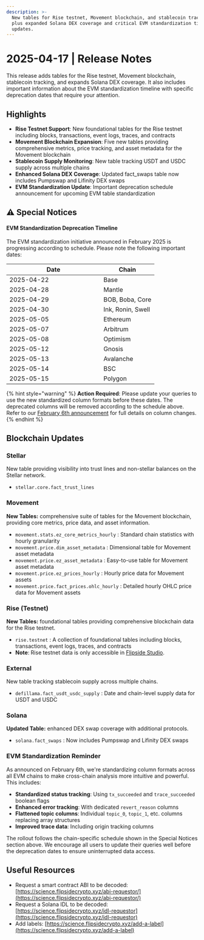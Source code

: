```yaml
---
description: >-
  New tables for Rise testnet, Movement blockchain, and stablecoin tracking,
  plus expanded Solana DEX coverage and critical EVM standardization timeline
  updates.
---
```


# 2025-04-17 | Release Notes

This release adds tables for the Rise testnet, Movement blockchain, stablecoin tracking, and expands Solana DEX coverage. It also includes important information about the EVM standardization timeline with specific deprecation dates that require your attention.

## Highlights

* **Rise Testnet Support**: New foundational tables for the Rise testnet including blocks, transactions, event logs, traces, and contracts
* **Movement Blockchain Expansion**: Five new tables providing comprehensive metrics, price tracking, and asset metadata for the Movement blockchain
* **Stablecoin Supply Monitoring**: New table tracking USDT and USDC supply across multiple chains
* **Enhanced Solana DEX Coverage**: Updated fact\_swaps table now includes Pumpswap and Lifinity DEX swaps
* **EVM Standardization Update**: Important deprecation schedule announcement for upcoming EVM table standardization

## ⚠️ Special Notices

#### EVM Standardization Deprecation Timeline

The EVM standardization initiative announced in February 2025 is progressing according to schedule. Please note the following important dates:

<table><thead><tr><th width="232.02734375">Date </th><th>Chain </th></tr></thead><tbody><tr><td>2025-04-22</td><td>Base </td></tr><tr><td>2025-04-28</td><td>Mantle</td></tr><tr><td>2025-04-29</td><td>BOB, Boba, Core </td></tr><tr><td>2025-04-30</td><td>Ink, Ronin, Swell </td></tr><tr><td>2025-05-05</td><td>Ethereum </td></tr><tr><td>2025-05-07</td><td>Arbitrum </td></tr><tr><td>2025-05-08</td><td>Optimism</td></tr><tr><td>2025-05-12</td><td>Gnosis </td></tr><tr><td>2025-05-13</td><td>Avalanche </td></tr><tr><td>2025-05-14</td><td>BSC</td></tr><tr><td>2025-05-15</td><td>Polygon</td></tr></tbody></table>

{% hint style="warning" %}
**Action Required**: Please update your queries to use the new standardized column formats before these dates. The deprecated columns will be removed according to the schedule above. Refer to our [February 6th announcement](https://docs.flipsidecrypto.xyz/support/product-special-releases/2025/02-06-evm-blockchain-standardization) for full details on column changes.
{% endhint %}

## Blockchain Updates

### Stellar

New table providing visibility into trust lines and non-stellar balances on the Stellar network.

* `stellar.core.fact_trust_lines`

### Movement

**New Tables:** comprehensive suite of tables for the Movement blockchain, providing core metrics, price data, and asset information.

* `movement.stats.ez_core_metrics_hourly` : Standard chain statistics with hourly granularity
* `movement.price.dim_asset_metadata` : Dimensional table for Movement asset metadata
* `movement.price.ez_asset_metadata` : Easy-to-use table for Movement asset metadata
* `movement.price.ez_prices_hourly` : Hourly price data for Movement assets
* `movement.price.fact_prices.ohlc_hourly` : Detailed hourly OHLC price data for Movement assets

### Rise (Testnet)

**New Tables:** foundational tables providing comprehensive blockchain data for the Rise testnet.

* `rise.testnet` : A collection of foundational tables including blocks, transactions, event logs, traces, and contracts
* **Note**: Rise testnet data is only accessible in [Flipside Studio](https://flipsidecrypto.xyz/studio/).&#x20;

### External

New table tracking stablecoin supply across multiple chains.

* `defillama.fact_usdt_usdc_supply` : Date and chain-level supply data for USDT and USDC

### Solana

**Updated Table:** enhanced DEX swap coverage with additional protocols.

* `solana.fact_swaps` : Now includes Pumpswap and Lifinity DEX swaps

### EVM Standardization Reminder

As announced on February 6th, we're standardizing column formats across all EVM chains to make cross-chain analysis more intuitive and powerful. This includes:

* **Standardized status tracking**: Using `tx_succeeded` and `trace_succeeded` boolean flags
* **Enhanced error tracking**: With dedicated `revert_reason` columns
* **Flattened topic columns**: Individual `topic_0`, `topic_1`, etc. columns replacing array structures
* **Improved trace data**: Including origin tracking columns

The rollout follows the chain-specific schedule shown in the Special Notices section above. We encourage all users to update their queries well before the deprecation dates to ensure uninterrupted data access.



## Useful Resources

* Request a smart contract ABI to be decoded: [https://science.flipsidecrypto.xyz/abi-requestor/](https://science.flipsidecrypto.xyz/abi-requestor/)
* Request a Solana IDL to be decoded: [https://science.flipsidecrypto.xyz/idl-requestor](https://science.flipsidecrypto.xyz/idl-requestor)
* Add labels: [https://science.flipsidecrypto.xyz/add-a-label](https://science.flipsidecrypto.xyz/add-a-label)
